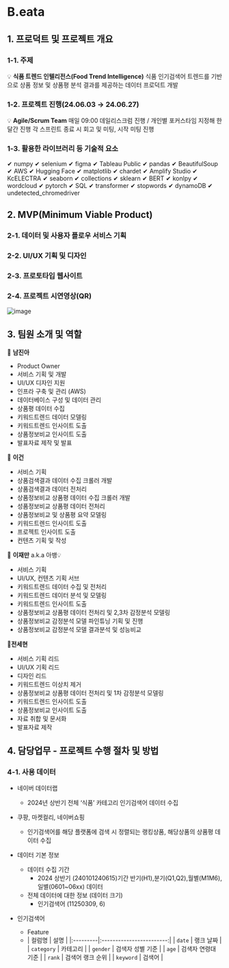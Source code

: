 # B.eata

## 1. 프로덕트 및 프로젝트 개요
### 1-1. 주제
💡 **식품 트렌드 인텔리전스(Food Trend Intelligence)** 식품 인기검색어 트렌드를 기반으로 상품 정보 및 상품평 분석 결과를 제공하는 데이터 프로덕트 개발
### 1-2. 프로젝트 진행(24.06.03 → 24.06.27)
💡 **Agile/Scrum Team** 매일 09:00 데일리스크럼 진행 / 개인별 포커스타임 지정해 한달간 진행
각 스프린트 종료 시 회고 및 미팅, 시작 미팅 진행

### 1-3. 활용한 라이브러리 등 기술적 요소
✔ numpy	✔ selenium	✔ figma	✔ Tableau Public
✔ pandas	✔ BeautifulSoup	✔ AWS	✔ Hugging Face
✔ matplotlib	✔ chardet	✔ Amplify Studio	✔ KcELECTRA
✔ seaborn	✔ collections	✔ sklearn	✔ BERT
✔ konlpy	✔ wordcloud	✔ pytorch	✔ SQL
✔ transformer	✔ stopwords	✔ dynamoDB	✔ undetected_chromedriver
## 2. MVP(Minimum Viable Product)
### 2-1. 데이터 및 사용자 플로우 서비스 기획
### 2-2. UI/UX 기획 및 디자인
### 2-3. 프로토타입 웹사이트
### 2-4. 프로젝트 시연영상(QR)

![image](https://github.com/user-attachments/assets/e636e451-be4d-4365-a8e3-6e18d063ce21)


## 3. 팀원 소개 및 역할

💛 **남진아**
- Product Owner
- 서비스 기획 및 개발  
- UI/UX 디자인 지원  
- 인프라 구축 및 관리 (AWS)  
- 데이터베이스 구성 및 데이터 관리  
- 상품평 데이터 수집  
- 키워드트렌드 데이터 모델링  
- 키워드트렌드 인사이트 도출  
- 상품정보비교 인사이트 도출  
- 발표자료 제작 및 발표 


💚 **이건**
- 서비스 기획  
- 상품검색결과 데이터 수집 크롤러 개발  
- 상품검색결과 데이터 전처리  
- 상품정보비교 상품평 데이터 수집 크롤러 개발
- 성품정보비교 상품평 데이터 전처리
- 상품정보비교 및 상품평 요약 모델링  
- 키워드트렌드 인사이트 도출  
- 프로젝트 인사이트 도출  
- 컨텐츠 기획 및 작성  


💙 **이재만** a.k.a 아뱅💡  
- 서비스 기획  
- UI/UX, 컨텐츠 기획 서브  
- 키워드트렌드 데이터 수집 및 전처리  
- 키워드트렌드 데이터 분석 및 모델링  
- 키워드트렌드 인사이트 도출  
- 상품정보비교 상품평 데이터 전처리 및 2,3차 감정분석 모델링  
- 상품정보비교 감정분석 모델 파인튜닝 기획 및 진행  
- 상품정보비교 감정분석 모델 결과분석 및 성능비교  


💜**전세현**  
- 서비스 기획 리드  
- UI/UX 기획 리드  
- 디자인 리드  
- 키워드트렌드 이상치 제거  
- 상품정보비교 상품평 데이터 전처리 및 1차 감정분석 모델링  
- 키워드트렌드 인사이트 도출  
- 상품정보비교 인사이트 도출  
- 자료 취합 및 문서화  
- 발표자료 제작  


## 4. 담당업무 - 프로젝트 수행 절차 및 방법
### 4-1. 사용 데이터

- 네이버 데이터랩

  - 2024년 상반기 전체 ‘식품’ 카테고리 인기검색어 데이터 수집

- 쿠팡, 마켓컬리, 네이버쇼핑

  - 인기검색어를 해당 플랫폼에 검색 시 정렬되는 랭킹상품, 해당상품의 상품평 데이터 수집

- 데이터 기본 정보

  - 데이터 수집 기간
    - 2024 상반기 (240101240615)기간 반기(H1),분기(Q1,Q2),월별(M1M6),일별(0601~06xx) 데이터
  - 전체 데이터에 대한 정보 (데이터 크기)
    - 인기검색어 (11250309, 6)
- 인기검색어
  - Feature
  - | 컬럼명     | 설명                      |
|:---------|:------------------------:|
| `date`    | 랭크 날짜                 |
| `category` | 카테고리                 |
| `gender`   | 검색자 성별 기준          |
| `age`      | 검색자 연령대 기준        |
| `rank`     | 검색어 랭크 순위          |
| `keyword`  | 검색어                   |
